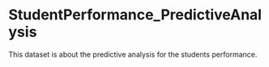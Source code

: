 # StudentPerformance_PredictiveAnalysis
This dataset is about the predictive analysis for the students performance.
